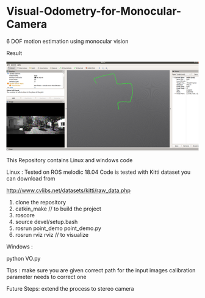 # Visual-Odometry-for-Monocular-Camera
6 DOF motion estimation using monocular vision


Result

<img src = "images/VO_ROS.PNG" width=600 >



This Repository contains Linux and windows code

Linux :
Tested on ROS melodic 18.04 
Code is tested with Kitti dataset you can download from 

http://www.cvlibs.net/datasets/kitti/raw_data.php

1) clone the repository
2) catkin_make // to build the project
3) roscore
4) source devel/setup.bash
5) rosrun point_demo point_demo.py
6) rosrun rviz rviz  // to visualize 


Windows :

python VO.py


Tips :
make sure you are given correct path for the input images
calibration parameter needs to correct one

Future Steps:
extend the process to stereo camera
